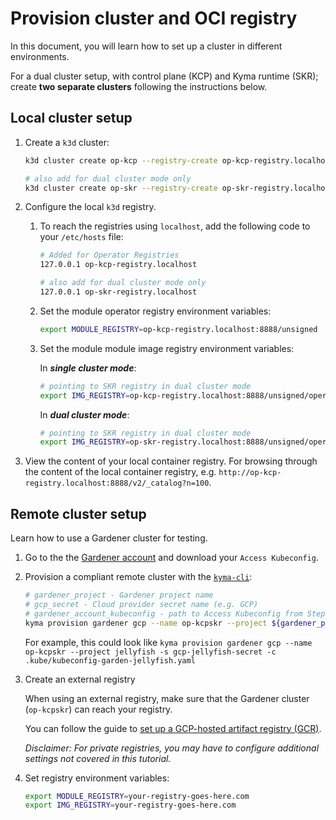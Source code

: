 # Provision cluster and OCI registry

In this document, you will learn how to set up a cluster in different environments.

For a dual cluster setup, with control plane (KCP) and Kyma runtime (SKR); create **two separate clusters** following the instructions below.

## Local cluster setup

1. Create a `k3d` cluster:

   ```sh
   k3d cluster create op-kcp --registry-create op-kcp-registry.localhost:0.0.0.0:8888
   
   # also add for dual cluster mode only
   k3d cluster create op-skr --registry-create op-skr-registry.localhost:0.0.0.0:8888
   ```
2. Configure the local `k3d` registry. 
   1. To reach the registries using `localhost`, add the following code to your `/etc/hosts` file:

      ```sh
      # Added for Operator Registries
      127.0.0.1 op-kcp-registry.localhost
   
      # also add for dual cluster mode only
      127.0.0.1 op-skr-registry.localhost
      ```

   2. Set the module operator registry environment variables:

      ```sh
      export MODULE_REGISTRY=op-kcp-registry.localhost:8888/unsigned 
      ```
   3. Set the module module image registry environment variables:
      
      In **_single cluster mode_**:
      ```sh
      # pointing to SKR registry in dual cluster mode  
      export IMG_REGISTRY=op-kcp-registry.localhost:8888/unsigned/operator-images
      ```
      In **_dual cluster mode_**:
      ```sh
      # pointing to SKR registry in dual cluster mode
      export IMG_REGISTRY=op-skr-registry.localhost:8888/unsigned/operator-images
      ```

3. View the content of your local container registry. For browsing through the content of the local container registry, e.g. `http://op-kcp-registry.localhost:8888/v2/_catalog?n=100`.


## Remote cluster setup

Learn how to use a Gardener cluster for testing.

1. Go to the the [Gardener account](https://dashboard.garden.canary.k8s.ondemand.com/account) and download your `Access Kubeconfig`.

2. Provision a compliant remote cluster with the [`kyma-cli`](https://github.com/kyma-project/cli):

   ```sh
   # gardener_project - Gardener project name
   # gcp_secret - Cloud provider secret name (e.g. GCP)
   # gardener_account_kubeconfig - path to Access Kubeconfig from Step 1
   kyma provision gardener gcp --name op-kcpskr --project ${gardener_project} -s ${gcp_secret} -c ${gardener_account_kubeconfig}
   ```

   For example, this could look like `kyma provision gardener gcp --name op-kcpskr --project jellyfish -s gcp-jellyfish-secret -c .kube/kubeconfig-garden-jellyfish.yaml`

3. Create an external registry

   When using an external registry, make sure that the Gardener cluster (`op-kcpskr`) can reach your registry.

   You can follow the guide to [set up a GCP-hosted artifact registry (GCR)](prepare-gcr-registry.md).

   _Disclaimer: For private registries, you may have to configure additional settings not covered in this tutorial._

4. Set registry environment variables:

   ```sh
   export MODULE_REGISTRY=your-registry-goes-here.com
   export IMG_REGISTRY=your-registry-goes-here.com
   ```